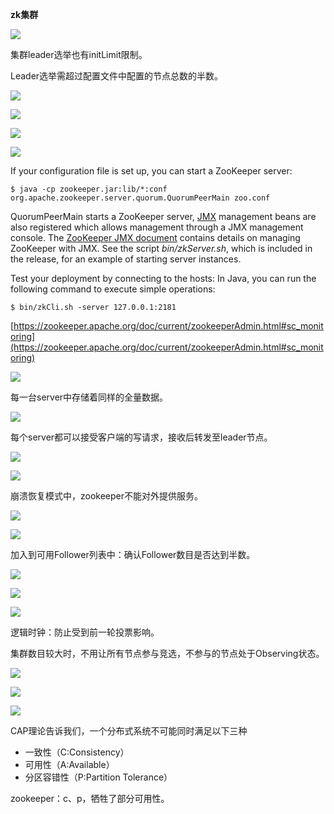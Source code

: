 **zk集群**



![](zookeeper集群.png)



集群leader选举也有initLimit限制。

Leader选举需超过配置文件中配置的节点总数的半数。

![](zookeeper集群搭建1.png)



![](zookeeper集群搭建2.png)



![](连接zookeeper集群.png)



![](启动zookeeper.png)

If your configuration file is set up, you can start a ZooKeeper server:

```
$ java -cp zookeeper.jar:lib/*:conf org.apache.zookeeper.server.quorum.QuorumPeerMain zoo.conf 
```

QuorumPeerMain starts a ZooKeeper server, [JMX](http://java.sun.com/javase/technologies/core/mntr-mgmt/javamanagement/) management beans are also registered which allows management through a JMX management console. The [ZooKeeper JMX document](https://zookeeper.apache.org/doc/current/zookeeperJMX.html) contains details on managing ZooKeeper with JMX. See the script *bin/zkServer.sh*, which is included in the release, for an example of starting server instances.

Test your deployment by connecting to the hosts: In Java, you can run the following command to execute simple operations:

```
$ bin/zkCli.sh -server 127.0.0.1:2181
```



[https://zookeeper.apache.org/doc/current/zookeeperAdmin.html#sc_monitoring](https://zookeeper.apache.org/doc/current/zookeeperAdmin.html#sc_monitoring)

![](zookeeper集群监控.png)



每一台server中存储着同样的全量数据。

![](ZAB协议1.png)



每个server都可以接受客户端的写请求，接收后转发至leader节点。

![](ZAB协议2.png)



![](ZAB协议3.png)



崩溃恢复模式中，zookeeper不能对外提供服务。

![](ZAB协议-崩溃恢复1.png)



![](ZAB协议-崩溃恢复2.png)



加入到可用Follower列表中：确认Follower数目是否达到半数。

![](ZAB协议-数据同步.png)



![](ZAB协议-丢弃事务Proposal处理.png)



![](zookeeper集群Leader选举.png)



逻辑时钟：防止受到前一轮投票影响。

集群数目较大时，不用让所有节点参与竞选，不参与的节点处于Observing状态。

![](zookeeper集群Leader选举机制概念.png)



![](zookeeper集群Leader选举算法.png)



![](zookeeper集群Leader选举流程示例.png)



CAP理论告诉我们，一个分布式系统不可能同时满足以下三种

- 一致性（C:Consistency）
- 可用性（A:Available）
- 分区容错性（P:Partition Tolerance）

zookeeper：c、p，牺牲了部分可用性。

